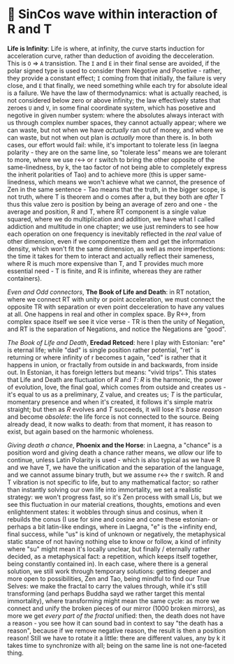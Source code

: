 # 🕋 SinCos wave within interaction of R and T

__Life is Infinity__: Life is where, at infinity, the curve starts induction for acceleration curve, rather than deduction of avoiding the decceleration. This is `O` => `A` transistion. The `I` and `E` in their final sense are avoided, if the polar signed type is used to consider them Negotive and Posetive - rather, they provide a constant effect; `I` coming from that initially, the failure is very close, and `E` that finally, we need something while each try for absolute ideal is a failure. We have the law of thermodynamics: what is actually reached, is not considered below zero or above infinity; the law effectively states that zeroes `U` and `V`, in some final coordinate system, which has posetive and negotive in given number system: where the absolutes always interact with us through complex number spaces, they cannot actually appear; where we can waste, but not when we have _actually_ ran out of money, and where we can waste, but not when out plan is _actually_ more than there is. In both cases, our effort would fail: while, it's important to tolerate less (in laegna polarity - they are on the same line, so "tolerate less" means we are tolerant to more, where we use r<-> or r switch to bring the other opposite of the same-linedness, by k, the tao factor of not being able to completely express the inherit polarities of Tao) and to achieve more (this is upper same-linedness, which means we won't achieve what we cannot, the presence of Zen in the same sentence - Tao means that the truth, in the bigger scope, is not truth, where T is theorem and o comes after a, but they both are _after_ T thus this value zero is position by being an average of zero and one - the average and position, R and T, where RT component is a single value squared, where we do multiplication and addition, we have what I called addiction and multitude in one chapter; we use just reminders to see how each operation on one frequency is inevitably reflected in the _real_ value of other dimension, even if we componentize them and get the information density, which won't fit the same dimension, as well as more imperfections: the time it takes for them to interact and actually reflect their sameness, where R is much more expensive than T, and T provides much more essential need - T is finite, and R is infinite, whereas they are rather containers).

_Even and Odd connectors_, __The Book of Life and Death__: in RT notation, where we connect RT with unity or point acceleration, we must connect the opposite TR with separation or even point decceleration to have any values at all. One happens in real and other in complex space. By R<->, from complex space itself we see it vice verse - TR is then the unity of Negation, and RT is the separation of Negations, and notice the Negations are "good".

_The Book of Life and Death_, __Eredad Retced__: here I play with Estonian: "ere" is eternal life; while "dad" is single position rather potential, "ret" is returning or where infinity of r becomes t again, "ced" is rather that it happens in union, or fractally from outside in and backwards, from inside out. In Estonian, it has foreign letters but means: "vivid trips". This states that Life and Death are fluctuation of _R_ and _T_: _R_ is the harmonic, the power of evolution, love, the final goal, which comes from outside and creates us - it's equal to us as a preliminary, Z value, and creates us; _T_ is the particular, momentary presence and when it's created, it follows it's simple matrix straight; but then as _R_ evolves and _T_ succeeds, it will lose it's _base reason_ and become _obsolete_: the life force is not connected to the source. Being already dead, it now walks to death: from that moment, it has reason to exist, but again based on the harmonic wholeness.

_Giving death a chance_, __Phoenix and the Horse__: in Laegna, a "chance" is a position word and giving death a chance rather means, we _allow_ our life to continue, unless Latin Polarity is used - which is also typical as we have R and we have T, we have the unification and the separation of the language, and we cannot assume binary truth, but we assume r<-> the r switch. R and T vibration is not specific to life, but to any mathematical factor; so rather than instantly solving our own life into immortality, we set a realistic strategy: we won't progress fast, so it's Zen process with small Lís, but we see this fluctuation in our material creations, thoughts, emotions and even enlightenment states: it wobbles through sinus and cosinus, when it rebuilds the conus (I use for sine and cosine and cone these estonian- or perhaps a bit latin-like endings, where in Laegna, "e" is the +infinity end, final success, while "us" is kind of unknown or negatively, the metaphysical static stance of not having nothing else to know or follow, a kind of infinity where "su" might mean it's locally unclear, but finally / eternally rather decided, as a metaphysical fact: a repetition, which keeps itself together, being constantly contained in). In each case, where there is a general solution, we still work through temporary solutions: getting deeper and more open to possibilities, Zen and Tao, being mindful to find our True Selves: we make the fractal to carry the values through, while it's still transforming (and perhaps Buddha sayd we rather target this mental immortality), where transforming might mean the same cycle: as more we connect and unify the broken pieces of our mirror (1000 broken mirrors), as more we get *every part of the fractal* unified: then, the death does not have a reason - you see how it can sound bad in context to say "the death has a reason", because if we remove negative reason, the result is then a position reason! Still we have to rotate it a little: there are different values, any by k it takes time to synchronize with all; being on the same line is not one-faceted thing.
